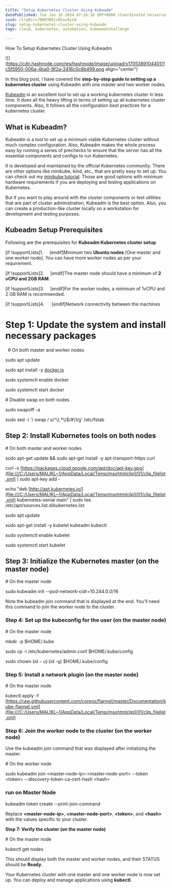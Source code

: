 ```yaml
---
title: "Setup Kubernetes Cluster Using Kubeadm"
datePublished: Tue Jan 16 2024 07:16:10 GMT+0000 (Coordinated Universal Time)
cuid: clrg0srx7000308jv6hau9ysd
slug: setup-kubernetes-cluster-using-kubeadm
tags: cloud, kubernetes, automation, kubeweekchallenge

---
```


How To Setup Kubernetes Cluster Using Kubeadm

![](https://cdn.hashnode.com/res/hashnode/image/upload/v1705389104401/1c5f5950-006a-4ba0-8f2a-2416c0c8b499.png align="center")

In this blog post, I have covered the **step-by-step guide to setting up a kubernetes cluster** using Kubeadm with one master and two worker nodes.

[Kubeadm](https://github.com/kubernetes/kubeadm) is an excellent tool to set up a working kubernetes cluster in less time. It does all the heavy lifting in terms of setting up all kubernetes cluster components. Also, It follows all the configuration best practices for a kubernetes cluster.

## What is Kubeadm?

Kubeadm is a tool to set up a minimum viable Kubernetes cluster without much complex configuration. Also, Kubeadm makes the whole process easy by running a series of prechecks to ensure that the server has all the essential components and configs to run Kubernetes.

It is developed and maintained by the official Kubernetes community. There are other options like minikube, kind, etc., that are pretty easy to set up. You can check out my [minikube tutorial](https://devopscube.com/kubernetes-minikube-tutorial/). Those are good options with minimum hardware requirements if you are deploying and testing applications on Kubernetes.

But if you want to play around with the cluster components or test utilities that are part of cluster administration, Kubeadm is the best option. Also, you can create a production-like cluster locally on a workstation for development and testing purposes.

## Kubeadm Setup Prerequisites

Following are the prerequisites for **Kubeadm Kubernetes cluster setup**.

\[if !supportLists\]1.     \[endif\]Minimum two **Ubuntu nodes** \[One master and one worker node\]. You can have more worker nodes as per your requirement.

\[if !supportLists\]2.     \[endif\]The master node should have a minimum of **2 vCPU and 2GB RAM**.

\[if !supportLists\]3.     \[endif\]For the worker nodes, a minimum of 1vCPU and 2 GB RAM is recommended.

\[if !supportLists\]4.      \[endif\]Network connectivity between the machines

# **Step 1: Update the system and install necessary packages**

  # On both master and worker nodes

sudo apt update

sudo apt install -y [docker.io](file:///C:/Users/MALIKL~1/AppData/Local/Temp/msohtmlclip1/01/clip_filelist.xml)

sudo systemctl enable docker

sudo systemctl start docker

\# Disable swap on both nodes

sudo swapoff -a

sudo sed -i '/ swap / s/^\\(.\*\\)$/#\\1/g' /etc/fstab

## **Step 2: Install Kubernetes tools on both nodes**

\# On both master and worker nodes

sudo apt-get update && sudo apt-get install -y apt-transport-https curl

curl -s [https://packages.cloud.google.com/apt/doc/apt-key.gpg](file:///C:/Users/MALIKL~1/AppData/Local/Temp/msohtmlclip1/01/clip_filelist.xml) | sudo apt-key add -

echo "deb [http://apt.kubernetes.io/](file:///C:/Users/MALIKL~1/AppData/Local/Temp/msohtmlclip1/01/clip_filelist.xml) kubernetes-xenial main" | sudo tee /etc/apt/sources.list.d/kubernetes.list

sudo apt update

sudo apt-get install -y kubelet kubeadm kubectl

sudo systemctl enable kubelet

sudo systemctl start kubelet

## **Step 3: Initialize the Kubernetes master (on the master node)**

\# On the master node

sudo kubeadm init --pod-network-cidr=10.244.0.0/16

Note the kubeadm join command that is displayed at the end. You'll need this command to join the worker node to the cluster.

### **Step 4: Set up the kubeconfig for the user (on the master node)**

\# On the master node

mkdir -p $HOME/.kube

sudo cp -i /etc/kubernetes/admin.conf $HOME/.kube/config

sudo chown $(id -u):$(id -g) $HOME/.kube/config

### **Step 5: Install a network plugin (on the master node)**

\# On the master node

kubectl apply -f [https://raw.githubusercontent.com/coreos/flannel/master/Documentation/kube-flannel.yml](file:///C:/Users/MALIKL~1/AppData/Local/Temp/msohtmlclip1/01/clip_filelist.xml)

### **Step 6: Join the worker node to the cluster (on the worker node)**

Use the kubeadm join command that was displayed after initializing the master.

\# On the worker node

sudo kubeadm join &lt;master-node-ip&gt;:&lt;master-node-port&gt; --token &lt;token&gt; --discovery-token-ca-cert-hash &lt;hash&gt;

### **run on Master Node**

kubeadm token create --print-join-command

Replace **&lt;master-node-ip&gt;**, **&lt;master-node-port&gt;**, **&lt;token&gt;**, and **&lt;hash&gt;** with the values specific to your cluster.

**Step 7: Verify the cluster (on the master node)**

\# On the master node

kubectl get nodes

This should display both the master and worker nodes, and their STATUS should be **Ready**.

Your Kubernetes cluster with one master and one worker node is now set up. You can deploy and manage applications using **kubectl**.